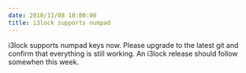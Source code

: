 ```yaml
---
date: 2010/11/08 10:00:00
title: i3lock supports numpad
---
```


i3lock supports numpad keys now. Please upgrade to the latest git and confirm
that everything is still working. An i3lock release should follow somewhen this
week.
